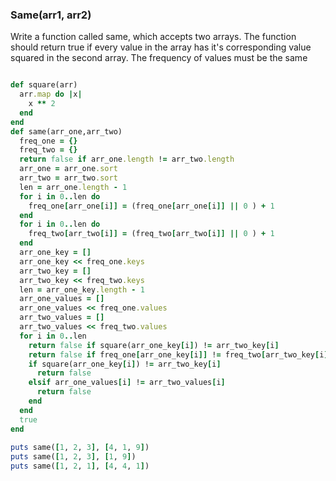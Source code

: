 ### Same(arr1, arr2)
Write a function called same, which accepts two arrays. The function should return true if every value in the array has it's corresponding value squared in the second array. The frequency of values must be the same

````ruby

def square(arr)
  arr.map do |x|
    x ** 2
  end
end
def same(arr_one,arr_two)
  freq_one = {}
  freq_two = {}
  return false if arr_one.length != arr_two.length
  arr_one = arr_one.sort
  arr_two = arr_two.sort
  len = arr_one.length - 1
  for i in 0..len do
    freq_one[arr_one[i]] = (freq_one[arr_one[i]] || 0 ) + 1
  end
  for i in 0..len do
    freq_two[arr_two[i]] = (freq_two[arr_two[i]] || 0 ) + 1
  end
  arr_one_key = []
  arr_one_key << freq_one.keys
  arr_two_key = []
  arr_two_key << freq_two.keys
  len = arr_one_key.length - 1
  arr_one_values = []
  arr_one_values << freq_one.values
  arr_two_values = []
  arr_two_values << freq_two.values
  for i in 0..len
    return false if square(arr_one_key[i]) != arr_two_key[i]
    return false if freq_one[arr_one_key[i]] != freq_two[arr_two_key[i]]
    if square(arr_one_key[i]) != arr_two_key[i]
      return false 
    elsif arr_one_values[i] != arr_two_values[i]
      return false
    end
  end
  true
end
 
puts same([1, 2, 3], [4, 1, 9])
puts same([1, 2, 3], [1, 9])
puts same([1, 2, 1], [4, 4, 1])
````

